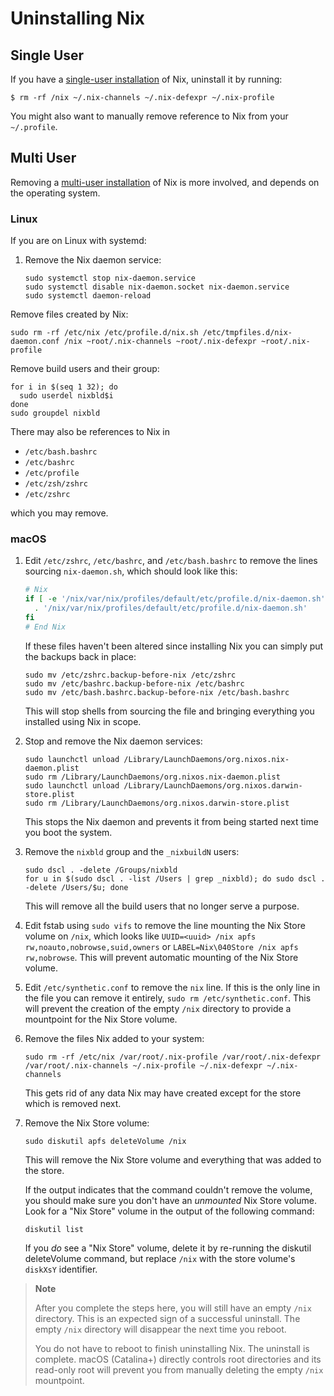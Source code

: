 # Uninstalling Nix

## Single User

If you have a [single-user installation](./installing-binary.md#single-user-installation) of Nix, uninstall it by running:

```console
$ rm -rf /nix ~/.nix-channels ~/.nix-defexpr ~/.nix-profile
```
You might also want to manually remove reference to Nix from your `~/.profile`.

## Multi User

Removing a [multi-user installation](./installing-binary.md#multi-user-installation) of Nix is more involved, and depends on the operating system.

### Linux

If you are on Linux with systemd:

1. Remove the Nix daemon service:

   ```console
   sudo systemctl stop nix-daemon.service
   sudo systemctl disable nix-daemon.socket nix-daemon.service
   sudo systemctl daemon-reload
   ```

Remove files created by Nix:

```console
sudo rm -rf /etc/nix /etc/profile.d/nix.sh /etc/tmpfiles.d/nix-daemon.conf /nix ~root/.nix-channels ~root/.nix-defexpr ~root/.nix-profile
```

Remove build users and their group:

```console
for i in $(seq 1 32); do
  sudo userdel nixbld$i
done
sudo groupdel nixbld
```

There may also be references to Nix in

- `/etc/bash.bashrc`
- `/etc/bashrc`
- `/etc/profile`
- `/etc/zsh/zshrc`
- `/etc/zshrc`

which you may remove.

### macOS

1. Edit `/etc/zshrc`, `/etc/bashrc`, and `/etc/bash.bashrc` to remove the lines sourcing `nix-daemon.sh`, which should look like this:

   ```bash
   # Nix
   if [ -e '/nix/var/nix/profiles/default/etc/profile.d/nix-daemon.sh' ]; then
     . '/nix/var/nix/profiles/default/etc/profile.d/nix-daemon.sh'
   fi
   # End Nix
   ```

   If these files haven't been altered since installing Nix you can simply put
   the backups back in place:

   ```console
   sudo mv /etc/zshrc.backup-before-nix /etc/zshrc
   sudo mv /etc/bashrc.backup-before-nix /etc/bashrc
   sudo mv /etc/bash.bashrc.backup-before-nix /etc/bash.bashrc
   ```

   This will stop shells from sourcing the file and bringing everything you
   installed using Nix in scope.

2. Stop and remove the Nix daemon services:

   ```console
   sudo launchctl unload /Library/LaunchDaemons/org.nixos.nix-daemon.plist
   sudo rm /Library/LaunchDaemons/org.nixos.nix-daemon.plist
   sudo launchctl unload /Library/LaunchDaemons/org.nixos.darwin-store.plist
   sudo rm /Library/LaunchDaemons/org.nixos.darwin-store.plist
   ```

   This stops the Nix daemon and prevents it from being started next time you
   boot the system.

3. Remove the `nixbld` group and the `_nixbuildN` users:

   ```console
   sudo dscl . -delete /Groups/nixbld
   for u in $(sudo dscl . -list /Users | grep _nixbld); do sudo dscl . -delete /Users/$u; done
   ```

   This will remove all the build users that no longer serve a purpose.

4. Edit fstab using `sudo vifs` to remove the line mounting the Nix Store
   volume on `/nix`, which looks like
   `UUID=<uuid> /nix apfs rw,noauto,nobrowse,suid,owners` or
   `LABEL=Nix\040Store /nix apfs rw,nobrowse`. This will prevent automatic
   mounting of the Nix Store volume.

5. Edit `/etc/synthetic.conf` to remove the `nix` line. If this is the only
   line in the file you can remove it entirely, `sudo rm /etc/synthetic.conf`.
   This will prevent the creation of the empty `/nix` directory to provide a
   mountpoint for the Nix Store volume.

6. Remove the files Nix added to your system:

   ```console
   sudo rm -rf /etc/nix /var/root/.nix-profile /var/root/.nix-defexpr /var/root/.nix-channels ~/.nix-profile ~/.nix-defexpr ~/.nix-channels
   ```

   This gets rid of any data Nix may have created except for the store which is
   removed next.

7. Remove the Nix Store volume:

   ```console
   sudo diskutil apfs deleteVolume /nix
   ```

   This will remove the Nix Store volume and everything that was added to the
   store.

   If the output indicates that the command couldn't remove the volume, you should
   make sure you don't have an _unmounted_ Nix Store volume. Look for a
   "Nix Store" volume in the output of the following command:

   ```console
   diskutil list
   ```

   If you _do_ see a "Nix Store" volume, delete it by re-running the diskutil
   deleteVolume command, but replace `/nix` with the store volume's `diskXsY`
   identifier.

> **Note**
>
> After you complete the steps here, you will still have an empty `/nix`
> directory. This is an expected sign of a successful uninstall. The empty
> `/nix` directory will disappear the next time you reboot.
>
> You do not have to reboot to finish uninstalling Nix. The uninstall is
> complete. macOS (Catalina+) directly controls root directories and its
> read-only root will prevent you from manually deleting the empty `/nix`
> mountpoint.

